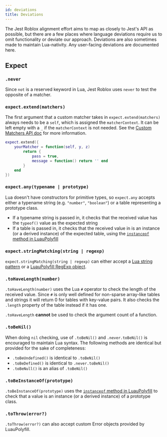 ```yaml
---
id: deviations
title: Deviations
---
```


The Jest Roblox alignment effort aims to map as closely to Jest's API as possible, but there are a few places where language deviations require us to omit functionality or deviate our approach. Deviations are also sometimes made to maintain Lua-nativity. Any user-facing deviations are documented here.

## Expect

### `.never`
Since `not` is a reserved keyword in Lua, Jest Roblox uses `never` to test the opposite of a matcher.

### `expect.extend(matchers)`
The first argument that a custom matcher takes in `expect.extend(matchers)` always needs to be a `self`, which is assigned the `matcherContext`. It can be left empty with a `_` if the `matcherContext` is not needed. See the [Custom Matchers API doc](expect#custom-matchers-api) for more information.

```lua
expect.extend({
	yourMatcher = function(self, y, z)
		return {
			pass = true,
			message = function() return '' end
		}
	end
})
```

### `expect.any(typename | prototype)`
Lua doesn't have constructors for primitive types, so `expect.any` accepts either a typename string (e.g. `"number"`, `"boolean"`) or a table representing a prototype class.
- If a typename string is passed in, it checks that the received value has the `typeof()` value as the expected string
- If a table is passed in, it checks that the received value in is an instance (or a derived instance) of the expected table, using the [`instanceof` method in LuauPolyfill](https://github.com/Roblox/luau-polyfill/blob/main/src/instanceof.lua)

### `expect.stringMatching(string | regexp)`
`expect.stringMatching(string | regexp)` can either accept a [Lua string pattern](https://developer.roblox.com/en-us/articles/string-patterns-reference) or a [LuauPolyfill RegExp object](expect#regexp).

### `.toHaveLength(number)`
`.toHaveLength(number)` uses the Lua `#` operator to check the length of the received value. Since `#` is only well defined for non-sparse array-like tables and strings it will return 0 for tables with key-value pairs. It also checks the `.length` property of the table instead if it has one.

`.toHaveLength` **cannot** be used to check the argument count of a function.

### `.toBeNil()`
When doing `nil` checking, use of `.toBeNil()` and `.never.toBeNil()` is encouraged to maintain Lua syntax. The following methods are identical but provided for the sake of completeness:
- `.toBeUndefined()` is identical to `.toBeNil()`
- `.toBeDefined()` is identical to `.never.toBeNil()`
- `.toBeNull()` is an alias of `.toBeNil()`

### `.toBeInstanceOf(prototype)`
`.toBeInstanceOf(prototype)` uses the [`instanceof` method in LuauPolyfill](https://github.com/Roblox/luau-polyfill/blob/main/src/instanceof.lua) to check that a value is an instance (or a derived instance) of a prototype class.

### `.toThrow(error?)`
`.toThrow(error?)` can also accept custom Error objects provided by LuauPolyfill.